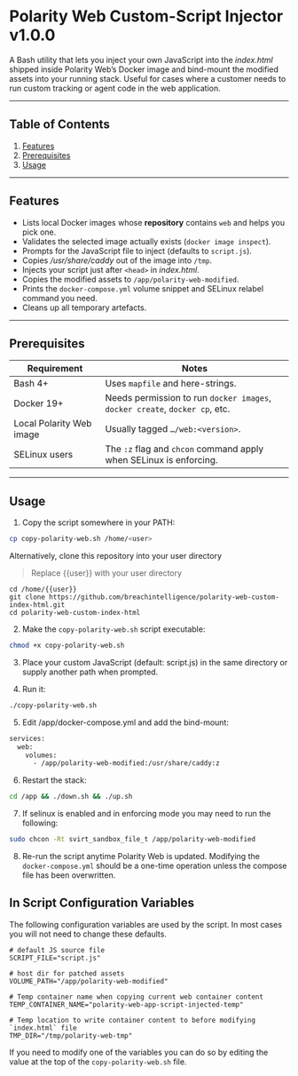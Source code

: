 # Polarity Web Custom-Script Injector v1.0.0

A Bash utility that lets you inject your own JavaScript into the _index.html_ shipped inside Polarity Web’s Docker image and bind-mount the modified assets into your running stack.  Useful for cases where a customer needs to run custom tracking or agent code in the web application.

---

## Table of Contents
1. [Features](#features)
2. [Prerequisites](#prerequisites)
3. [Usage](#usage)

---

## Features
* Lists local Docker images whose **repository** contains `web` and helps you pick one.
* Validates the selected image actually exists (`docker image inspect`).
* Prompts for the JavaScript file to inject (defaults to `script.js`).
* Copies _/usr/share/caddy_ out of the image into `/tmp`.
* Injects your script just after `<head>` in _index.html_.
* Copies the modified assets to `/app/polarity-web-modified`.
* Prints the `docker-compose.yml` volume snippet and SELinux relabel command you need.
* Cleans up all temporary artefacts.

---

## Prerequisites
| Requirement | Notes |
|-------------|-------|
| Bash 4+     | Uses `mapfile` and here-strings. |
| Docker 19+  | Needs permission to run `docker images`, `docker create`, `docker cp`, etc. |
| Local Polarity Web image | Usually tagged `…/web:<version>`. |
| SELinux users | The `:z` flag and `chcon` command apply when SELinux is enforcing. |

---

## Usage

1. Copy the script somewhere in your PATH:
```bash
cp copy-polarity-web.sh /home/<user>
```

Alternatively, clone this repository into your user directory

> Replace {{user}} with your user directory 
```
cd /home/{{user}}
git clone https://github.com/breachintelligence/polarity-web-custom-index-html.git
cd polarity-web-custom-index-html
```

2. Make the `copy-polarity-web.sh` script executable:
```bash
chmod +x copy-polarity-web.sh
```

3. Place your custom JavaScript (default: script.js) in the same directory or supply another path when prompted.


4. Run it:
```bash
./copy-polarity-web.sh
```

5. Edit /app/docker-compose.yml and add the bind-mount:
```bash
services:
  web:            
    volumes:
      - /app/polarity-web-modified:/usr/share/caddy:z
```

6. Restart the stack: 

```bash
cd /app && ./down.sh && ./up.sh
```

7. If selinux is enabled and in enforcing mode you may need to run the following:

```bash
sudo chcon -Rt svirt_sandbox_file_t /app/polarity-web-modified
```

8. Re-run the script anytime Polarity Web is updated.  Modifying the `docker-compose.yml` should be a one-time operation unless the compose file has been overwritten.

## In Script Configuration Variables

The following configuration variables are used by the script.  In most cases you will not need to change these defaults.

```
# default JS source file
SCRIPT_FILE="script.js"                   

# host dir for patched assets
VOLUME_PATH="/app/polarity-web-modified"  

# Temp container name when copying current web container content
TEMP_CONTAINER_NAME="polarity-web-app-script-injected-temp"

# Temp location to write container content to before modifying `index.html` file
TMP_DIR="/tmp/polarity-web-tmp"
```

If you need to modify one of the variables you can do so by editing the value at the top of the `copy-polarity-web.sh` file. 


